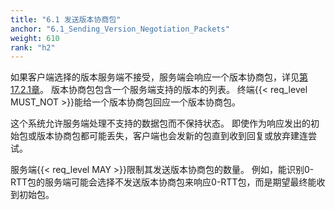 ```yaml
---
title: "6.1 发送版本协商包"
anchor: "6.1_Sending_Version_Negotiation_Packets"
weight: 610
rank: "h2"
---
```


如果客户端选择的版本服务端不接受，服务端会响应一个版本协商包，详见[第17.2.1章]()。
版本协商包包含一个服务端支持的版本的列表。
终端{{< req_level MUST_NOT >}}能给一个版本协商包回应一个版本协商包。

这个系统允许服务端处理不支持的数据包而不保持状态。
即使作为响应发出的初始包或版本协商包都可能丢失，客户端也会发新的包直到收到回复或放弃建连尝试。

服务端{{< req_level MAY >}}限制其发送版本协商包的数量。
例如，能识别0-RTT包的服务端可能会选择不发送版本协商包来响应0-RTT包，而是期望最终能收到初始包。

